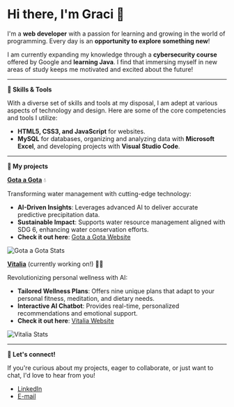 # Hi there, I'm Graci 🌷

I'm a **web developer** with a passion for learning and growing in the world of programming. Every day is an **opportunity to explore something new**!

I am currently expanding my knowledge through a **cybersecurity course** offered by Google and **learning Java**. I find that immersing myself in new areas of study keeps me motivated and excited about the future!

---

**🍓 Skills & Tools**

With a diverse set of skills and tools at my disposal, I am adept at various aspects of technology and design. Here are some of the core competencies and tools I utilize:

- **HTML5, CSS3, and JavaScript** for websites. 
- **MySQL** for databases, organizing and analyzing data with **Microsoft Excel**, and developing projects with **Visual Studio Code**.

---

**🌻 My projects**

**[Gota a Gota](https://github.com/gracimarch/gota-a-gota)** 💧

Transforming water management with cutting-edge technology:
- **AI-Driven Insights**: Leverages advanced AI to deliver accurate predictive precipitation data.
- **Sustainable Impact**: Supports water resource management aligned with SDG 6, enhancing water conservation efforts.
- **Check it out here**: [Gota a Gota Website](https://gota-a-gota.vercel.app)

![Gota a Gota Stats](https://github.com/gracimarch/gracimarch/assets/136918669/4610f062-45d3-4939-a522-935a86dc4bcc)

**[Vitalia](https://github.com/gracimarch/Vitalia)** (currently working on!) 🧘🌷

Revolutionizing personal wellness with AI:
- **Tailored Wellness Plans**: Offers nine unique plans that adapt to your personal fitness, meditation, and dietary needs.
- **Interactive AI Chatbot**: Provides real-time, personalized recommendations and emotional support.
- **Check it out here**: [Vitalia Website](https://vitalia-selfcare.vercel.app)

![Vitalia Stats](https://github.com/user-attachments/assets/abf1b61f-a933-4808-b110-b360b5a0b0a6)


---

**🧁 Let's connect!**

If you're curious about my projects, eager to collaborate, or just want to chat, I'd love to hear from you!

- [LinkedIn](https://www.linkedin.com/in/gracimarch/)
- [E-mail](mailto:gracianamarch1@gmail.com)
